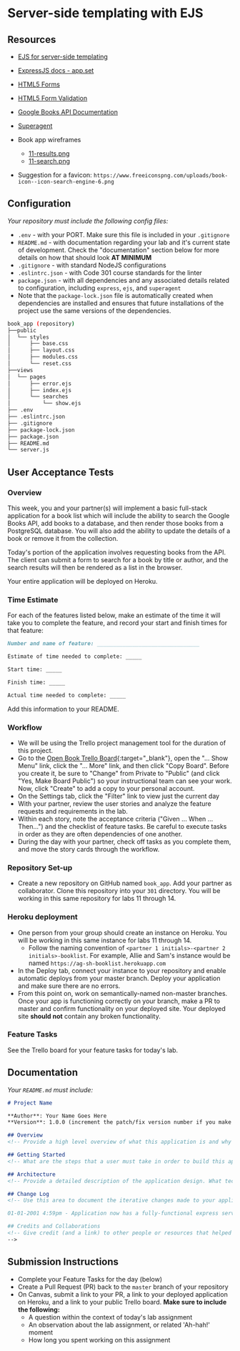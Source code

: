 # Server-side templating with EJS

## Resources

- [EJS for server-side templating](http://ejs.co/)
- [ExpressJS docs - app.set](https://expressjs.com/en/4x/api.html#app.set)
- [HTML5 Forms](https://developer.mozilla.org/en-US/docs/Web/HTML/Element/form)
- [HTML5 Form Validation](https://developer.mozilla.org/en-US/docs/Learn/HTML/Forms/Form_validation#Using_built-in_form_validation)
- [Google Books API Documentation](https://developers.google.com/books/docs/v1/getting_started)
- [Superagent](https://visionmedia.github.io/superagent/)

- Book app wireframes
  - [11-results.png](../wireframes/11-results.png)  
  - [11-search.png](../wireframes/11-search.png)  
- Suggestion for a favicon: `https://www.freeiconspng.com/uploads/book-icon--icon-search-engine-6.png`

## Configuration

_Your repository must include the following config files:_

- `.env` - with your PORT. Make sure this file is included in your `.gitignore`
- `README.md` - with documentation regarding your lab and it's current state of development. Check the "documentation" section below for more details on how that should look **AT MINIMUM**
- `.gitignore` - with standard NodeJS configurations
- `.eslintrc.json` - with Code 301 course standards for the linter
- `package.json` - with all dependencies and any associated details related to configuration, including `express`, `ejs`, and `superagent`
- Note that the `package-lock.json` file is automatically created when dependencies are installed and ensures that future installations of the project use the same versions of the dependencies.

```sh
book_app (repository)
├──public
│  └── styles
│      ├── base.css
│      ├── layout.css
│      ├── modules.css
│      └── reset.css
├──views
│  └── pages
│      ├── error.ejs
│      ├── index.ejs
│      └── searches
│          └── show.ejs
├── .env
├── .eslintrc.json
├── .gitignore
├── package-lock.json
├── package.json
├── README.md
└── server.js
```

## User Acceptance Tests

### Overview

This week, you and your partner(s) will implement a basic full-stack application for a book list which will include the ability to search the Google Books API, add books to a database, and then render those books from a PostgreSQL database. You will also add the ability to update the details of a book or remove it from the collection.

Today's portion of the application involves requesting books from the API. The client can submit a form to search for a book by title or author, and the search results will then be rendered as a list in the browser.

Your entire application will be deployed on Heroku.

### Time Estimate

For each of the features listed below, make an estimate of the time it will take you to complete the feature, and record your start and finish times for that feature:

```md
Number and name of feature: ________________________________

Estimate of time needed to complete: _____

Start time: _____

Finish time: _____

Actual time needed to complete: _____
```

Add this information to your README.

### Workflow

- We will be using the Trello project management tool for the duration of this project.
- Go to the [Open Book Trello Board](https://trello.com/b/2GAur1IN/open-shelf-a-book-wiki){:target="_blank"}, open the "... Show Menu" link, click the "... More" link, and then click "Copy Board". Before you create it, be sure to "Change" from Private to "Public" (and click "Yes, Make Board Public") so your instructional team can see your work. Now, click "Create" to add a copy to your personal account.
- On the Settings tab, click the "Filter" link to view just the current day
- With your partner, review the user stories and analyze the feature requests and requirements in the lab.
- Within each story, note the acceptance criteria ("Given ... When ... Then...") and the checklist of feature tasks. Be careful to execute tasks in order as they are often dependencies of one another.
- During the day with your partner, check off tasks as you complete them, and move the story cards through the workflow.

### Repository Set-up

- Create a new repository on GitHub named `book_app`. Add your partner as collaborator. Clone this repository into your `301` directory. You will be working in this same repository for labs 11 through 14.

### Heroku deployment

- One person from your group should create an instance on Heroku. You will be working in this same instance for labs 11 through 14.
  - Follow the naming convention of `<partner 1 initials>-<partner 2 initials>-booklist`. For example, Allie and Sam's instance would be named `https://ag-sh-booklist.herokuapp.com` 
- In the Deploy tab, connect your instance to your repository and enable automatic deploys from your master branch. Deploy your application and make sure there are no errors.
- From this point on, work on semantically-named non-master branches. Once your app is functioning correctly on your branch, make a PR to master and confirm functionality on your deployed site. Your deployed site **should not** contain any broken functionality.

### Feature Tasks

See the Trello board for your feature tasks for today's lab.

## Documentation

_Your `README.md` must include:_

```md
# Project Name

**Author**: Your Name Goes Here
**Version**: 1.0.0 (increment the patch/fix version number if you make more commits past your first submission)

## Overview
<!-- Provide a high level overview of what this application is and why you are building it, beyond the fact that it's an assignment for a Code 301 class. (i.e. What's your problem domain?) -->

## Getting Started
<!-- What are the steps that a user must take in order to build this app on their own machine and get it running? -->

## Architecture
<!-- Provide a detailed description of the application design. What technologies (languages, libraries, etc) you're using, and any other relevant design information. -->

## Change Log
<!-- Use this area to document the iterative changes made to your application as each feature is successfully implemented. Use time stamps. Here's an examples:

01-01-2001 4:59pm - Application now has a fully-functional express server, with GET and POST routes for the book resource.

## Credits and Collaborations
<!-- Give credit (and a link) to other people or resources that helped you build this application. -->
-->
```

## Submission Instructions

- Complete your Feature Tasks for the day (below)
- Create a Pull Request (PR) back to the `master` branch of your repository
- On Canvas, submit a link to your PR, a link to your deployed application on Heroku, and a link to your public Trello board. **Make sure to include the following:**
  - A question within the context of today's lab assignment
  - An observation about the lab assignment, or related 'Ah-hah!' moment
  - How long you spent working on this assignment

